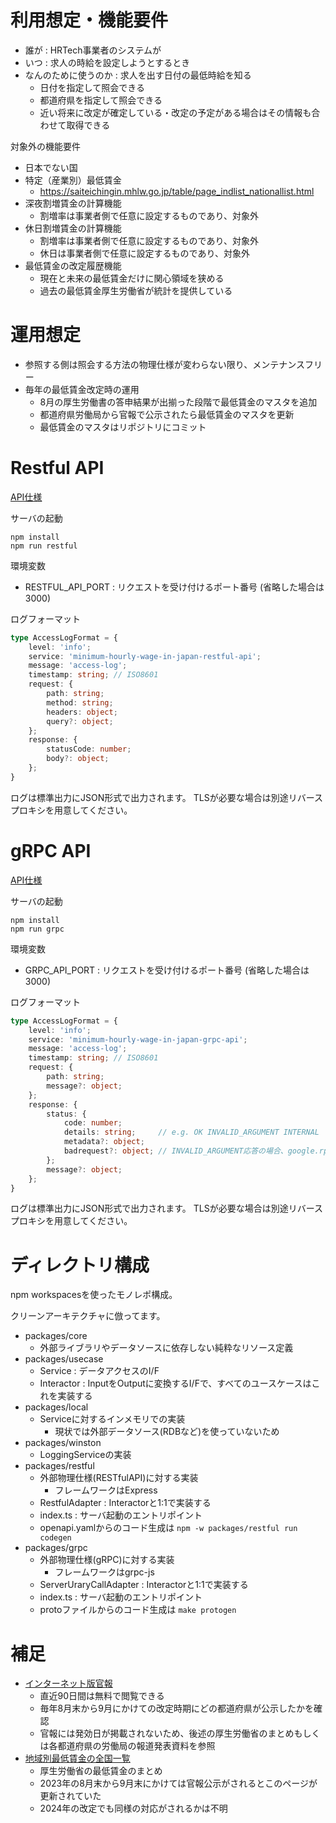 # 利用想定・機能要件

- 誰が : HRTech事業者のシステムが
- いつ : 求人の時給を設定しようとするとき
- なんのために使うのか : 求人を出す日付の最低時給を知る
    - 日付を指定して照会できる
    - 都道府県を指定して照会できる
    - 近い将来に改定が確定している・改定の予定がある場合はその情報も合わせて取得できる

対象外の機能要件

- 日本でない国
- 特定（産業別）最低賃金
    - https://saiteichingin.mhlw.go.jp/table/page_indlist_nationallist.html
- 深夜割増賃金の計算機能
    - 割増率は事業者側で任意に設定するものであり、対象外
- 休日割増賃金の計算機能
    - 割増率は事業者側で任意に設定するものであり、対象外
    - 休日は事業者側で任意に設定するものであり、対象外
- 最低賃金の改定履歴機能
    - 現在と未来の最低賃金だけに関心領域を狭める
    - 過去の最低賃金厚生労働省が統計を提供している

# 運用想定

- 参照する側は照会する方法の物理仕様が変わらない限り、メンテナンスフリー
- 毎年の最低賃金改定時の運用
    - 8月の厚生労働書の答申結果が出揃った段階で最低賃金のマスタを追加
    - 都道府県労働局から官報で公示されたら最低賃金のマスタを更新
    - 最低賃金のマスタはリポジトリにコミット

# Restful API

[API仕様](./packages/restful/doc/openapi.yaml)

サーバの起動

```
npm install
npm run restful
```

環境変数 

- RESTFUL_API_PORT : リクエストを受け付けるポート番号 (省略した場合は3000)

ログフォーマット

```typescript
type AccessLogFormat = {
    level: 'info';
    service: 'minimum-hourly-wage-in-japan-restful-api';
    message: 'access-log';
    timestamp: string; // ISO8601
    request: {
        path: string;
        method: string;
        headers: object;
        query?: object;
    };
    response: {
        statusCode: number;
        body?: object;
    };
}
```

ログは標準出力にJSON形式で出力されます。
TLSが必要な場合は別途リバースプロキシを用意してください。

# gRPC API

[API仕様](./packages/grpc/doc/proto/jp/wage/api/v1/minimum_hourly_wage_api.proto)

サーバの起動

```
npm install
npm run grpc
```

環境変数 

- GRPC_API_PORT : リクエストを受け付けるポート番号 (省略した場合は3000)

ログフォーマット

```typescript
type AccessLogFormat = {
    level: 'info';
    service: 'minimum-hourly-wage-in-japan-grpc-api';
    message: 'access-log';
    timestamp: string; // ISO8601
    request: {
        path: string;
        message?: object;
    };
    response: {
        status: {
            code: number;
            details: string;     // e.g. OK INVALID_ARGUMENT INTERNAL
            metadata?: object;
            badrequest?: object; // INVALID_ARGUMENT応答の場合、google.rpc.BadRequestをオブジェクトにして出力
        };
        message?: object;
    };
}
```

ログは標準出力にJSON形式で出力されます。
TLSが必要な場合は別途リバースプロキシを用意してください。

# ディレクトリ構成

npm workspacesを使ったモノレポ構成。

クリーンアーキテクチャに倣ってます。

- packages/core
    - 外部ライブラリやデータソースに依存しない純粋なリソース定義
- packages/usecase
    - Service : データアクセスのI/F
    - Interactor : InputをOutputに変換するI/Fで、すべてのユースケースはこれを実装する
- packages/local
    - Serviceに対するインメモリでの実装
        - 現状では外部データソース(RDBなど)を使っていないため    
- packages/winston
    - LoggingServiceの実装
- packages/restful
    - 外部物理仕様(RESTfulAPI)に対する実装
        - フレームワークはExpress
    - RestfulAdapter : Interactorと1:1で実装する
    - index.ts : サーバ起動のエントリポイント
    - openapi.yamlからのコード生成は `npm -w packages/restful run codegen`
- packages/grpc
    - 外部物理仕様(gRPC)に対する実装
        - フレームワークはgrpc-js
    - ServerUraryCallAdapter : Interactorと1:1で実装する
    - index.ts : サーバ起動のエントリポイント
    - protoファイルからのコード生成は `make protogen`


# 補足

- [インターネット版官報](https://kanpou.npb.go.jp/)
    - 直近90日間は無料で閲覧できる
    - 毎年8月末から9月にかけての改定時期にどの都道府県が公示したかを確認
    - 官報には発効日が掲載されないため、後述の厚生労働省のまとめもしくは各都道府県の労働局の報道発表資料を参照
- [地域別最低賃金の全国一覧](https://www.mhlw.go.jp/stf/seisakunitsuite/bunya/koyou_roudou/roudoukijun/minimumichiran/index.html)
    - 厚生労働省の最低賃金のまとめ
    - 2023年の8月末から9月末にかけては官報公示がされるとこのページが更新されていた
    - 2024年の改定でも同様の対応がされるかは不明
